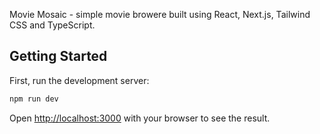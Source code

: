 Movie Mosaic - simple movie browere built using React, Next.js, Tailwind CSS and TypeScript.

## Getting Started

First, run the development server:

```bash
npm run dev
```

Open [http://localhost:3000](http://localhost:3000) with your browser to see the result.
